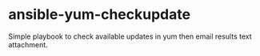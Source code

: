 ansible-yum-checkupdate
=======================

Simple playbook to check available updates in yum then email results text attachment.

